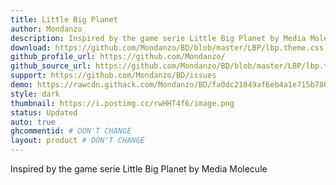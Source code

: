```yaml
---
title: Little Big Planet
author: Mondanzo
description: Inspired by the game serie Little Big Planet by Media Molecule
download: https://github.com/Mondanzo/BD/blob/master/LBP/lbp.theme.css
github_profile_url: https://github.com/Mondanzo/
github_source_url: https://github.com/Mondanzo/BD/blob/master/LBP/lbp.theme.css
support: https://github.com/Mondanzo/BD/issues
demo: https://rawcdn.githack.com/Mondanzo/BD/fa0dc21849af6eb4a1e715b786ea6d50f05b1c84/LBP/lbp.theme.css
style: dark
thumbnail: https://i.postimg.cc/rwHHT4f6/image.png
status: Updated
auto: true
ghcommentid: # DON'T CHANGE
layout: product # DON'T CHANGE
---
```

Inspired by the game serie Little Big Planet by Media Molecule